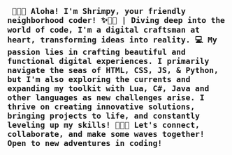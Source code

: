 ## ``` 🌊🦐✨ Aloha! I'm Shrimpy, your friendly neighborhood coder! ✨🦐🌊 | Diving deep into the world of code, I'm a digital craftsman at heart, transforming ideas into reality. 💻 My passion lies in crafting beautiful and functional digital experiences. I primarily navigate the seas of HTML, CSS, JS, & Python, but I'm also exploring the currents and expanding my toolkit with Lua, C#, Java and other languages as new challenges arise. I thrive on creating innovative solutions, bringing projects to life, and constantly leveling up my skills! 🚀💪🍤 Let's connect, collaborate, and make some waves together! Open to new adventures in coding!```
